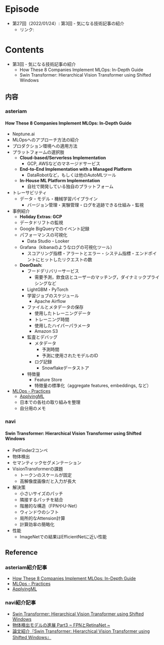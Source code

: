 # Episode
- 第27回（2022/01/24）: 第3回 - 気になる技術記事の紹介
  - リンク:

# Contents
- 第3回 - 気になる技術記事の紹介
    - How These 8 Companies Implement MLOps: In-Depth Guide
    - Swin Transformer: Hierarchical Vision Transformer using Shifted Windows

## 内容

### asteriam
#### How These 8 Companies Implement MLOps: In-Depth Guide
- Neptune.ai
- MLOpsへのアプローチ方法の紹介
- プロダクション環境への適用方法
- プラットフォームの選択肢
    - **Cloud-based/Serverless Implementation**
        - GCP, AWSなどのマネージドサービス
    - **End-to-End Implementation with a Managed Platform**
        - DataRobotなど，もしくは他のAutoMLツール
    - **In-House ML Platform Implementation**
        - 自社で開発している独自のプラットフォーム
- トレーサビリティ
    - データ・モデル・機械学習パイプライン
        - バージョン管理・実験管理・ログを追跡できる仕組み・監視
- 事例紹介
    - **Holiday Extras: GCP**
    - データドリフトの監視
    - Google BigQueryでのイベント記録
    - パフォーマンスの可視化
        - Data Studio・Looker
    - Grafana（kibanaのようなログの可視化ツール）
        - スコアリング指標・アラートとエラー・システム指標・エンドポイントにヒットしたリクエストの数
    - **DoorDash:**
        - フードデリバリーサービス
            - 需要予測，飲食店とユーザーのマッチング，ダイナミックプライシングなど
        - LightGBM・PyTorch
        - 学習ジョブのスケジュール
            - Apache Airflow
        - ファイルとメタデータの保存
            - 使用したトレーニングデータ
            - トレーニング時間
            - 使用したハイパーパラメータ
            - Amazon S3
        - 監査とデバッグ
            - メタデータ
                - 予測時間
                - 予測に使用されたモデルのID
            - ログ記録
                - Snowflakeデータストア
        - 特徴量
            - Feature Store
            - 特徴量の標準化（aggregate features, embeddings, など）
- [MLOps - Practices](https://masatakashiwagi.github.io/mlops-practices/)
    - [ApplyingML](https://applyingml.com/)
    - 日本での各社の取り組みを整理
    - 自分用のメモ

### navi
#### Swin Transformer: Hierarchical Vision Transformer using Shifted Windows
- PetFinder2コンペ
- 物体検出
- セマンティックセグメンテーション
- VisionTransformerの課題
    - トークンのスケールが固定
    - 高解像度画像だと入力が長大
- 解決策
    - 小さいサイズのパッチ
    - 隣接するパッチを結合
    - 階層的な構造（FPNやU-Net）
    - ウィンドウのシフト
    - 局所的なAttension計算
    - 計算効率の簡略化
- 性能
    - ImageNetでの結果はEfficientNetに近い性能

## Reference
### asteriam紹介記事
- [How These 8 Companies Implement MLOps: In-Depth Guide](https://neptune.ai/blog/how-these-8-companies-implement-mlops)
- [MLOps - Practices](https://masatakashiwagi.github.io/mlops-practices/)
- [ApplyingML](https://applyingml.com/)

### navi紹介記事
- [Swin Transformer: Hierarchical Vision Transformer using Shifted Windows](https://arxiv.org/pdf/2103.14030.pdf)
- [物体検出モデルの進展 Part3 ~ FPNとRetinaNet ~](https://qiita.com/TaigaHasegawa/items/653abc81ac4ee1f0d7b8)
- [論文紹介『Swin Transformer: Hierarchical Vision Transformer using Shifted Windows』](https://kyla.co.jp/blog/2021/05/10/%E8%AB%96%E6%96%87%E7%B4%B9%E4%BB%8B%E3%80%8Eswin-transformer-hierarchical-vision-transformer-using-shifted-windows%E3%80%8F/)
